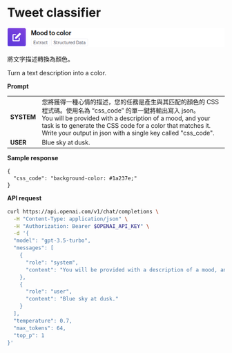 # Tweet classifier

![](./assets/default-mood-color.png)

將文字描述轉換為顏色。

Turn a text description into a color.

**Prompt**

|||
|-------|------|
|**SYSTEM**|您將獲得一種心情的描述，您的任務是產生與其匹配的顏色的 CSS 程式碼。使用名為 “css_code” 的單一鍵將輸出寫入 json。<br/>You will be provided with a description of a mood, and your task is to generate the CSS code for a color that matches it. Write your output in json with a single key called "css_code".|
|**USER**|Blue sky at dusk.|

**Sample response**

```
{
  "css_code": "background-color: #1a237e;"
}
```

**API request**

```bash
curl https://api.openai.com/v1/chat/completions \
  -H "Content-Type: application/json" \
  -H "Authorization: Bearer $OPENAI_API_KEY" \
  -d '{
  "model": "gpt-3.5-turbo",
  "messages": [
    {
      "role": "system",
      "content": "You will be provided with a description of a mood, and your task is to generate the CSS code for a color that matches it. Write your output in json with a single key called \"css_code\"."
    },
    {
      "role": "user",
      "content": "Blue sky at dusk."
    }
  ],
  "temperature": 0.7,
  "max_tokens": 64,
  "top_p": 1
}'
```
